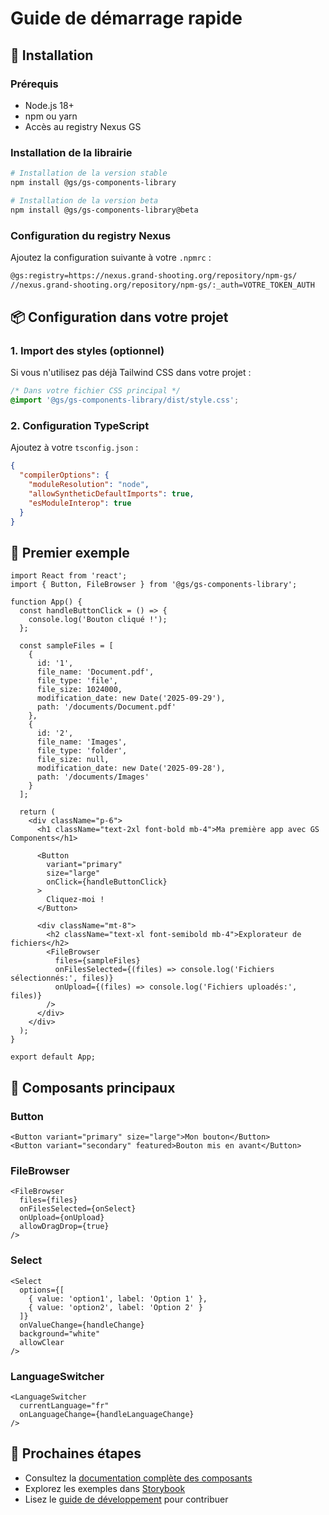 # Guide de démarrage rapide

## 🚀 Installation

### Prérequis

- Node.js 18+
- npm ou yarn
- Accès au registry Nexus GS

### Installation de la librairie

```bash
# Installation de la version stable
npm install @gs/gs-components-library

# Installation de la version beta
npm install @gs/gs-components-library@beta
```

### Configuration du registry Nexus

Ajoutez la configuration suivante à votre `.npmrc` :

```bash
@gs:registry=https://nexus.grand-shooting.org/repository/npm-gs/
//nexus.grand-shooting.org/repository/npm-gs/:_auth=VOTRE_TOKEN_AUTH
```

## 📦 Configuration dans votre projet

### 1. Import des styles (optionnel)

Si vous n'utilisez pas déjà Tailwind CSS dans votre projet :

```css
/* Dans votre fichier CSS principal */
@import '@gs/gs-components-library/dist/style.css';
```

### 2. Configuration TypeScript

Ajoutez à votre `tsconfig.json` :

```json
{
  "compilerOptions": {
    "moduleResolution": "node",
    "allowSyntheticDefaultImports": true,
    "esModuleInterop": true
  }
}
```

## 🎯 Premier exemple

```tsx
import React from 'react';
import { Button, FileBrowser } from '@gs/gs-components-library';

function App() {
  const handleButtonClick = () => {
    console.log('Bouton cliqué !');
  };

  const sampleFiles = [
    {
      id: '1',
      file_name: 'Document.pdf',
      file_type: 'file',
      file_size: 1024000,
      modification_date: new Date('2025-09-29'),
      path: '/documents/Document.pdf'
    },
    {
      id: '2',
      file_name: 'Images',
      file_type: 'folder',
      file_size: null,
      modification_date: new Date('2025-09-28'),
      path: '/documents/Images'
    }
  ];

  return (
    <div className="p-6">
      <h1 className="text-2xl font-bold mb-4">Ma première app avec GS Components</h1>

      <Button
        variant="primary"
        size="large"
        onClick={handleButtonClick}
      >
        Cliquez-moi !
      </Button>

      <div className="mt-8">
        <h2 className="text-xl font-semibold mb-4">Explorateur de fichiers</h2>
        <FileBrowser
          files={sampleFiles}
          onFilesSelected={(files) => console.log('Fichiers sélectionnés:', files)}
          onUpload={(files) => console.log('Fichiers uploadés:', files)}
        />
      </div>
    </div>
  );
}

export default App;
```

## 🔧 Composants principaux

### Button
```tsx
<Button variant="primary" size="large">Mon bouton</Button>
<Button variant="secondary" featured>Bouton mis en avant</Button>
```

### FileBrowser
```tsx
<FileBrowser
  files={files}
  onFilesSelected={onSelect}
  onUpload={onUpload}
  allowDragDrop={true}
/>
```

### Select
```tsx
<Select
  options={[
    { value: 'option1', label: 'Option 1' },
    { value: 'option2', label: 'Option 2' }
  ]}
  onValueChange={handleChange}
  background="white"
  allowClear
/>
```

### LanguageSwitcher
```tsx
<LanguageSwitcher
  currentLanguage="fr"
  onLanguageChange={handleLanguageChange}
/>
```

## 🔗 Prochaines étapes

- Consultez la [documentation complète des composants](./components/README.md)
- Explorez les exemples dans [Storybook](http://localhost:6006)
- Lisez le [guide de développement](./development-guide.md) pour contribuer
